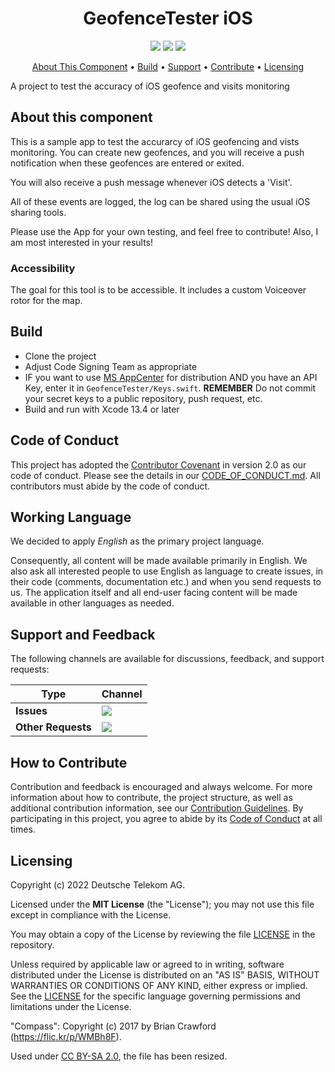 <h1 align="center">
    GeofenceTester iOS
</h1>

<p align="center">
    <a href="/../../commits/" title="Last Commit"><img src="https://img.shields.io/github/last-commit/telekom/geo-test-ios?style=flat"></a>
    <a href="/../../issues" title="Open Issues"><img src="https://img.shields.io/github/issues/telekom/geo-test-ios?style=flat"></a>
    <a href="./LICENSE" title="License"><img src="https://img.shields.io/badge/License-MIT-green.svg?style=flat"></a>
</p>

<p align="center">
  <a href="#about-this-component">About This Component</a> •
  <a href="#build">Build</a> •
  <a href="#support-and-feedback">Support</a> •
  <a href="#how-to-contribute">Contribute</a> •
  <a href="#licensing">Licensing</a>
</p>

A project to test the accuracy of iOS geofence and visits monitoring

## About this component

This is a sample app to test the accurarcy of iOS geofencing and vists monitoring. You can create new geofences, and you will receive a push notification when these geofences are entered or exited.

You will also receive a push message whenever iOS detects a 'Visit'.

All of these events are logged, the log can be shared using the usual iOS sharing tools.

Please use the App for your own testing, and feel free to contribute! Also, I am most interested in your results!

### Accessibility

The goal for this tool is to be accessible. It includes a custom Voiceover rotor for the map. 

## Build

* Clone the project
* Adjust Code Signing Team as appropriate
* IF you want to use [MS AppCenter](https://appcenter.ms) for distribution AND you have an API Key, enter it in `GeofenceTester/Keys.swift`. **REMEMBER** Do not commit your secret keys to a public repository, push request, etc.
* Build and run with Xcode 13.4 or later
 
## Code of Conduct

This project has adopted the [Contributor Covenant](https://www.contributor-covenant.org/) in version 2.0 as our code of conduct. Please see the details in our [CODE_OF_CONDUCT.md](CODE_OF_CONDUCT.md). All contributors must abide by the code of conduct.

## Working Language

We decided to apply _English_ as the primary project language.  

Consequently, all content will be made available primarily in English. We also ask all interested people to use English as language to create issues, in their code (comments, documentation etc.) and when you send requests to us. The application itself and all end-user facing content will be made available in other languages as needed.

## Support and Feedback

The following channels are available for discussions, feedback, and support requests:

| Type                     | Channel                                                |
| ------------------------ | ------------------------------------------------------ |
| **Issues**   | <a href="/../../issues/new/choose" title="General Discussion"><img src="https://img.shields.io/github/issues/telekom/geo-test-ios?style=flat-square"></a> </a>   |
| **Other Requests**    | <a href="mailto:opensource@telekom.de" title="Email Open Source Team"><img src="https://img.shields.io/badge/email-Open%20Source%20Team-green?logo=mail.ru&style=flat-square&logoColor=white"></a>   |

## How to Contribute

Contribution and feedback is encouraged and always welcome. For more information about how to contribute, the project structure, as well as additional contribution information, see our [Contribution Guidelines](./CONTRIBUTING.md). By participating in this project, you agree to abide by its [Code of Conduct](./CODE_OF_CONDUCT.md) at all times.

## Licensing

Copyright (c) 2022 Deutsche Telekom AG.

Licensed under the **MIT License** (the "License"); you may not use this file except in compliance with the License.

You may obtain a copy of the License by reviewing the file [LICENSE](./LICENSE) in the repository.

Unless required by applicable law or agreed to in writing, software distributed under the License is distributed on an "AS IS" BASIS, WITHOUT WARRANTIES OR CONDITIONS OF ANY KIND, either express or implied. See the [LICENSE](./LICENSE) for the specific language governing permissions and limitations under the License.

"Compass": Copyright (c) 2017  by Brian Crawford (https://flic.kr/p/WMBh8F).

Used under [CC BY-SA 2.0]( https://creativecommons.org/licenses/by-sa/2.0/), the file has been resized. 
